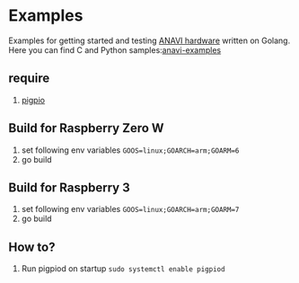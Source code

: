 # Examples
Examples for getting started and testing [ANAVI hardware](http://anavi.technology/) written on Golang. Here you can find C and Python samples:[anavi-examples](https://github.com/AnaviTechnology/anavi-examples)

## require
1. [pigpio](http://abyz.me.uk/rpi/pigpio/) 

## Build for Raspberry Zero W

1. set following env variables `GOOS=linux;GOARCH=arm;GOARM=6`
2. go build

## Build for Raspberry 3

1. set following env variables `GOOS=linux;GOARCH=arm;GOARM=7`
2. go build 

## How to?
1. Run pigpiod on startup `sudo systemctl enable pigpiod`